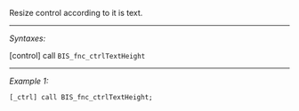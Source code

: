 Resize control according to it is text.


---
*Syntaxes:*

[control] call `BIS_fnc_ctrlTextHeight`

---
*Example 1:*

```sqf
[_ctrl] call BIS_fnc_ctrlTextHeight;
```